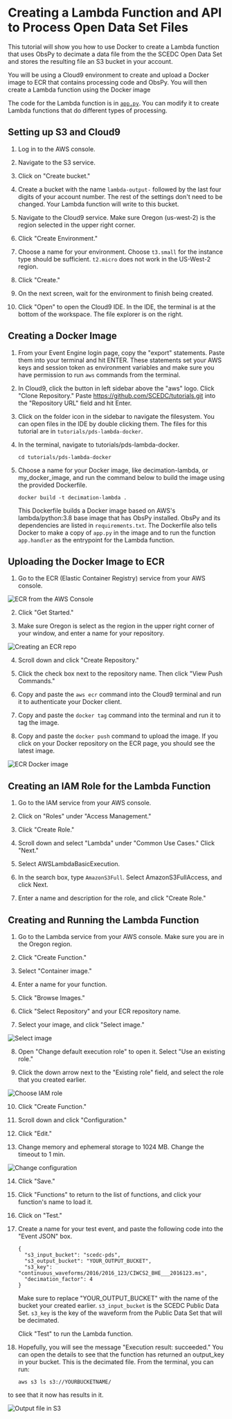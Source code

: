 # Creating a Lambda Function and API to Process Open Data Set Files

This tutorial will show you how to use Docker to create a Lambda function that uses ObsPy to decimate a data file
from the the SCEDC Open Data Set and stores the resulting file an S3 bucket in your account. 

You will be using a Cloud9 environment to create and upload a Docker image to ECR that contains processing code and ObsPy. You will then create a Lambda function using the Docker image 

The code for the Lambda function is in [`app.py`](app.py). You can modify it to create Lambda functions that do different types of processing.

## Setting up S3 and Cloud9

1. Log in to the AWS console.

2. Navigate to the S3 service.

3. Click on "Create bucket."

4. Create a bucket with the name `lambda-output-` followed by the last four digits of your account number. The rest of the settings don't need to be changed. Your Lambda function will write to this bucket.

5. Navigate to the Cloud9 service. Make sure Oregon (us-west-2) is the region selected in the upper right corner.

6. Click "Create Environment."

7. Choose a name for your environment. Choose `t3.small` for the instance type should be sufficient. `t2.micro` does not work in the US-West-2 region.

8. Click "Create."

9. On the next screen, wait for the environment to finish being created.

10. Click "Open" to open the Cloud9 IDE. In the IDE, the terminal is at the bottom of the workspace. The file explorer is on the right.

## Creating a Docker Image

1. From your Event Engine login page, copy the "export" statements. Paste them into your terminal and hit ENTER. These statements set your AWS keys and session token as environment variables and make sure you have permission to run `aws` commands from the terminal.

2. In Cloud9, click the button in left sidebar above the "aws" logo. Click "Clone Repository."
Paste https://github.com/SCEDC/tutorials.git into the "Repository URL" field and hit Enter.

3. Click on the folder icon in the sidebar to navigate the filesystem.  You can open files in the IDE by double clicking them. The files for this tutorial are in `tutorials/pds-lambda-docker`.

4. In the terminal, navigate to tutorials/pds-lambda-docker.

    `cd tutorials/pds-lambda-docker`

5. Choose a name for your Docker image, like decimation-lambda, or my_docker_image, and run the command below to build the image using the provided Dockerfile.
  
    `docker build -t decimation-lambda .`

    This Dockerfile builds a Docker image based on AWS's lambda/python:3.8 base image that has ObsPy installed. ObsPy and its dependencies are listed in `requirements.txt`. The Dockerfile also tells Docker to make a copy of `app.py` in the image and to run the function `app.handler` as the entrypoint for the Lambda function. 
 
## Uploading the Docker Image to ECR
  
1. Go to the ECR (Elastic Container Registry) service from your AWS console.

![ECR from the AWS Console](graphics/console_ECR.png)

2. Click "Get Started."

3. Make sure Oregon is select as the region in the upper right corner of your window, and enter a name for your repository.

![Creating an ECR repo](graphics/ECR_create_repo.png)

4. Scroll down and click "Create Repository."

6. Click the check box next to the repository name. Then click "View Push Commands."

7. Copy and paste the `aws ecr` command into the Cloud9 terminal and run it to authenticate your Docker client.

8. Copy and paste the `docker tag` command into the terminal and run it to tag the image. 

9. Copy and paste the `docker push` command to upload the image. If you click on your Docker repository on the ECR page, you should see the latest image.

![ECR Docker image](graphics/ECR_image.png)

## Creating an IAM Role for the Lambda Function

1. Go to the IAM service from your AWS console.

2. Click on "Roles" under "Access Management." 

3. Click "Create Role."

4. Scroll down and select "Lambda" under "Common Use Cases." Click "Next."

5. Select AWSLambdaBasicExecution.

6. In the search box, type `AmazonS3Full`. Select AmazonS3FullAccess, and click Next.

7. Enter a name and description for the role, and click "Create Role." 

## Creating and Running the Lambda Function

1. Go to the Lambda service from your AWS console. Make sure you are in the Oregon region.

2. Click "Create Function."

3. Select "Container image."

4. Enter a name for your function.

5. Click "Browse Images."

6. Click "Select Repository" and your ECR repository name.

7. Select your image, and click "Select image."

![Select image](graphics/Lambda_select_image.png)

8. Open "Change default execution role" to open it. Select "Use an existing role." 

9. Click the down arrow next to the "Existing role" field, and select the role that you created earlier.

![Choose IAM role](graphics/Lambda_choose_role.png)

10. Click "Create Function."

11. Scroll down and click "Configuration."

12. Click "Edit."

13. Change memory and ephemeral storage to 1024 MB. Change the timeout to 1 min.

![Change configuration](graphics/Lambda_configuration.png)

14. Click "Save."

15. Click "Functions" to return to the list of functions, and click your function's name to load it.

16. Click on "Test."

17. Create a name for your test event, and paste the following code into the "Event JSON" box.

    ````
    {
      "s3_input_bucket": "scedc-pds",
      "s3_output_bucket": "YOUR_OUTPUT_BUCKET",
      "s3_key": "continuous_waveforms/2016/2016_123/CIWCS2_BHE___2016123.ms",
      "decimation_factor": 4
    }
    ````

    Make sure to replace "YOUR_OUTPUT_BUCKET" with the name of the bucket your created earlier. `s3_input_bucket` is the SCEDC Public Data Set. `s3_key` is the key of the waveform from the Public Data Set that will be decimated. 

    Click "Test" to run the Lambda function.

18. Hopefully, you will see the message "Execution result: succeeded." You can open the details to see that the function has returned an output_key in your bucket. This is the decimated file. From the terminal, you can run:

    ````
    aws s3 ls s3://YOURBUCKETNAME/
    ````

to see that it now has results in it.

![Output file in S3](graphics/Lambda_results.png)

